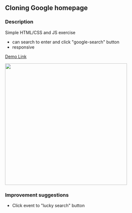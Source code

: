 
## Cloning Google homepage 

### Description

Simple HTML/CSS and JS exercise 
 - can search to enter and click "google-search" button
 - responsive
 
<a href="https://google-jenna.netlify.app" target="_blank">Demo Link</a> <br>

<img src="assets/Skærmbillede 2022-01-30 kl. 19.38.28.png" width=400>
 
 ### Improvement suggestions
 - Click event to "lucky search" button 
 
 
